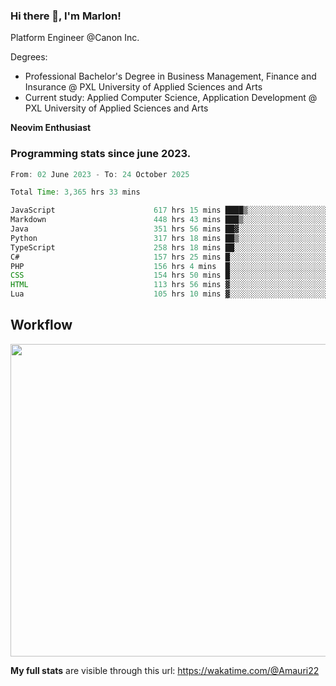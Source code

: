 
### Hi there 👋, I'm Marlon!

Platform Engineer @Canon Inc.

Degrees: 
- Professional Bachelor's Degree in Business Management, Finance and Insurance @ PXL University of Applied Sciences and Arts
- Current study: Applied Computer Science, Application Development @ PXL University of Applied Sciences and Arts

**Neovim Enthusiast**

### Programming stats since june 2023.
<!--START_SECTION:waka-->

```java
From: 02 June 2023 - To: 24 October 2025

Total Time: 3,365 hrs 33 mins

JavaScript                      617 hrs 15 mins ████▒░░░░░░░░░░░░░░░░░░░░   17.95 %
Markdown                        448 hrs 43 mins ███▒░░░░░░░░░░░░░░░░░░░░░   13.05 %
Java                            351 hrs 56 mins ██▓░░░░░░░░░░░░░░░░░░░░░░   10.24 %
Python                          317 hrs 18 mins ██▒░░░░░░░░░░░░░░░░░░░░░░   09.23 %
TypeScript                      258 hrs 18 mins ██░░░░░░░░░░░░░░░░░░░░░░░   07.51 %
C#                              157 hrs 25 mins █░░░░░░░░░░░░░░░░░░░░░░░░   04.58 %
PHP                             156 hrs 4 mins  █░░░░░░░░░░░░░░░░░░░░░░░░   04.54 %
CSS                             154 hrs 50 mins █░░░░░░░░░░░░░░░░░░░░░░░░   04.50 %
HTML                            113 hrs 56 mins ▓░░░░░░░░░░░░░░░░░░░░░░░░   03.31 %
Lua                             105 hrs 10 mins ▓░░░░░░░░░░░░░░░░░░░░░░░░   03.06 %
```

<!--END_SECTION:waka-->

## Workflow
<a href="https://wakatime.com"><img width="750" height="500" src="https://wakatime.com/share/@Amauri22/c9755ad7-b574-44e4-a9ee-ddb3582724ea.png" /></a>

**My full stats** are visible through this url: https://wakatime.com/@Amauri22
